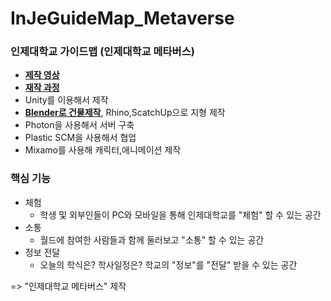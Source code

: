# InJeGuideMap_Metaverse
### 인제대학교 가이드맵 (인제대학교 메타버스)
- [**제작 영상**](https://youtu.be/GlB0aMk6Xkk)
- [**재작 과정**](https://youtu.be/QcdvZuJJcQI)
- Unity를 이용해서 제작
- [**Blender로 건물제작**](https://github.com/JengHC/Blender-Maya), Rhino,ScatchUp으로 지형 제작
- Photon을 사용해서 서버 구축
- Plastic SCM을 사용해서 협업
- Mixamo를 사용해 캐릭터,애니메이션 제작
### 핵심 기능
- 체험
  - 학생 및 외부인들이 PC와 모바일을 통해 인제대학교를  "체험" 할 수 있는 공간
- 소통
  - 월드에 참여한 사람들과 함께 둘러보고 "소통" 할 수 있는 공간
- 정보 전달
  - 오늘의 학식은? 학사일정은? 학교의 "정보"를 "전달" 받을 수 있는 공간

=> "인제대학교 메타버스" 제작


